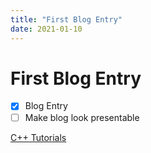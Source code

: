```yaml
---
title: "First Blog Entry"
date: 2021-01-10
---
```


# First Blog Entry

- [x] Blog Entry
- [ ] Make blog look presentable

[C++ Tutorials](https://www.tutorialspoint.com/cplusplus/index.htm)
